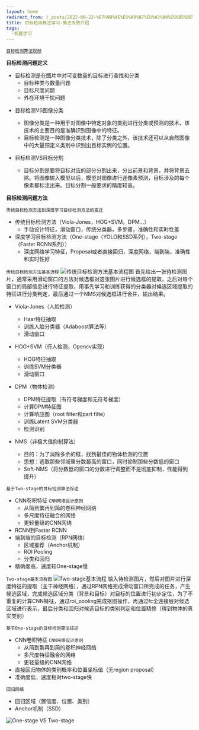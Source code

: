 ```yaml
---
layout: home
redirect_from: /_posts/2022-06-22-%E7%9B%AE%E6%A0%87%E6%A3%80%E6%B5%8B%E7%AE%97%E6%B3%95%E5%AD%A6%E4%B9%A0-%E7%AE%97%E6%B3%95%E5%A4%A7%E8%87%B4%E4%BB%8B%E7%BB%8D/
title: 目标检测算法学习-算法大致介绍
tags:
  -机器学习
---
```

[`目标检测算法视频`](https://www.bilibili.com/video/BV1mU4y1m7dN)

**目标检测问题定义**

- 目标检测是在图片中对可变数量的目标进行查找和分类
  - 目标种类与数量问题
  - 目标尺度问题
  - 外在环境干扰问题

<!-- .slide vertical=true -->

- 目标检测VS图像分类
  - 图像分类是一种用于对图像中特定对象的类别进行分类或预测的技术，该技术的主要目的是准确识别图像中的特征。
  - 目标检测是一种图像分类技术，除了分类之外，该技术还可以从自然图像中的大量预定义类别中识别出目标实例的位置。

- 目标检测VS目标分割
  - 目标分割是要将目标对应的部分分割出来，分出前景和背景，并将背景去除。将图像输入模型以后，模型对图像进行逐像素预测，目标涉及的每个像素都标注出来。目标分割一般要求的精度较高。

<!-- .slide vertical=true -->

**目标检测问题方法**

`传统目标检测方法到深度学习目标检测方法的变迁`
- 传统目标检测方法（Viola-Jones，HOG+SVM，DPM...）
  - 手动设计特征，滑动窗口，传统分类器，多步骤，准确性和实时性差
- 深度学习目标检测方法（One-stage（YOLO和SSD系列），Two-stage（Faster RCNN系列））
  - 深度网络学习特征，Proposal或者直接回归，深度网络，端到端，准确性和实时性好

<!-- .slide vertical=true -->

`传统目标检测方法基本流程`
![传统目标检测方法基本流程图](https://s1.ax1x.com/2022/06/22/jpWAAO.png)
首先给出一张待检测图片，通常采用滑动窗口的方法对候选框对这张图片进行候选框的提取，之后对每个窗口的局部信息进行特征提取，用事先学习和训练获得的分类器对候选区域提取的特征进行分类判定，最后通过一个NMS对候选框进行合并，输出结果。

<!-- .slide vertical=true -->

- Viola-Jones（人脸检测）
  - Haar特征抽取
  - 训练人脸分类器（Adaboost算法等）
  - 滑动窗口

- HOG+SVM（行人检测，Opencv实现）
  - HOG特征抽取
  - 训练SVM分类器
  - 滑动窗口

<!-- .slide vertical=true -->

- DPM（物体检测）
  - DPM特征提取（有符号梯度和无符号梯度）
  - 计算DPM特征图
  - 计算响应图（root filter和part filte）
  - 训练Latent SVM分类器
  - 检测识别

- NMS（非极大值抑制算法）
  - 目的：为了消除多余的框，找到最佳的物体检测的位置
  - 思想：选取那些邻域里分数最高的窗口，同时抑制那些分数低的窗口
  - Soft-NMS（将分数低的窗口的分数进行调整而不是彻底抑制，性能得到提升）

<!-- .slide vertical=true -->

`基于Two-stage的目标检测算法综述`
- CNN卷积特征
`CNN网络设计原则`
  - 从简到繁再到简的卷积神经网络
  - 多尺度特征融合的网络
  - 更轻量级的CNN网络
- RCNN到Faster RCNN
- 端到端的目标检测（RPN网络）
  - 区域推荐（Anchor机制）
  - ROI Pooling
  - 分类和回归
- 精确度高，速度较One-stage慢

<!-- .slide vertical=true -->

`Two-stage基本流程图`
![Two-stage基本流程](https://s1.ax1x.com/2022/06/22/j9WotS.png)
输入待检测图片，然后对图片进行深度特征的提取（主干神经网络），通过RPN网络完成滑动窗口所完成的任务，产生候选区域，完成候选区域分类（背景和目标）对目标的位置进行初步定位，为了不重复的计算CNN特征，通过roi_pooling完成抠图操作，再通过fc全连接层对候选区域进行表示，最后分类和回归对候选目标的类别判定和位置精修（得到物体的真实类别）

<!-- .slide vertical=true -->

`基于One-stage的目标检测算法综述`
- CNN卷积特征
`CNN网络设计原则`
  - 从简到繁再到简的卷积神经网络
  - 多尺度特征融合的网络
  - 更轻量级的CNN网络
- 直接回归物体的类别概率和位置坐标值（无region proposal）
- 准确度低，速度相对two-stage快

`回归网络`
- 回归区域（置信度、位置、类别）
- Anchor机制（SSD）

<!-- .slide vertical=true -->

![One-stage  VS  Two-stage](https://s1.ax1x.com/2022/06/22/j9IlPf.png)
